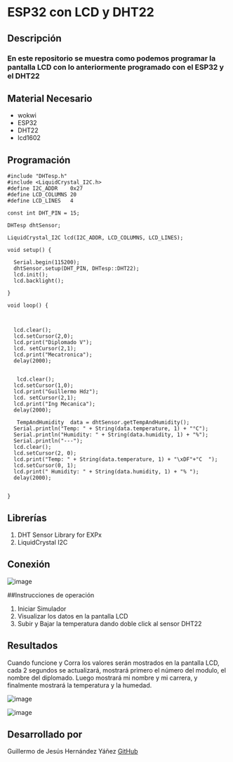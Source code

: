# ESP32 con LCD y DHT22
## Descripción
### En este repositorio se muestra como  podemos programar la pantalla LCD con lo anteriormente programado con el ESP32 y el DHT22
## Material Necesario
- wokwi
- ESP32
- DHT22
- lcd1602
## Programación
```
#include "DHTesp.h"
#include <LiquidCrystal_I2C.h>
#define I2C_ADDR    0x27
#define LCD_COLUMNS 20
#define LCD_LINES   4

const int DHT_PIN = 15;

DHTesp dhtSensor;

LiquidCrystal_I2C lcd(I2C_ADDR, LCD_COLUMNS, LCD_LINES);

void setup() {

  Serial.begin(115200);
  dhtSensor.setup(DHT_PIN, DHTesp::DHT22);
  lcd.init();
  lcd.backlight();

}

void loop() {

 

  lcd.clear();
  lcd.setCursor(2,0);
  lcd.print("Diplomado V");
  lcd. setCursor(2,1);
  lcd.print("Mecatronica");
  delay(2000);
  

   lcd.clear();
  lcd.setCursor(1,0);
  lcd.print("Guillermo Hdz");
  lcd. setCursor(2,1);
  lcd.print("Ing Mecanica");
  delay(2000);

   TempAndHumidity  data = dhtSensor.getTempAndHumidity();
  Serial.println("Temp: " + String(data.temperature, 1) + "°C");
  Serial.println("Humidity: " + String(data.humidity, 1) + "%");
  Serial.println("---");
  lcd.clear();
  lcd.setCursor(2, 0);
  lcd.print("Temp: " + String(data.temperature, 1) + "\xDF"+"C  ");
  lcd.setCursor(0, 1);
  lcd.print(" Humidity: " + String(data.humidity, 1) + "% ");
  delay(2000);

  
}
 ```
## Librerías

1. DHT Sensor Library for EXPx
2. LiquidCrystal I2C

## Conexión

![image](https://github.com/user-attachments/assets/f0809872-cd50-4250-9112-1707a00c5bd4)

##Instrucciones de operación 

1. Iniciar Simulador
2. Visualizar los datos en la pantalla LCD
3. Subir y Bajar la temperatura dando doble click al sensor DHT22

## Resultados

Cuando funcione y Corra los valores serán mostrados en la pantalla LCD, cada 2 segundos se actualizará, mostrará primero el número del modulo, el nombre del diplomado. Luego mostrará mi nombre y mi carrera, y finalmente mostrará la temperatura y la humedad.

![image](https://github.com/user-attachments/assets/4017a21f-be3f-44d0-b7a8-04b92cb67f54)

![image](https://github.com/user-attachments/assets/1c274008-d8ae-4753-bbd9-da1f79287b72)

## Desarrollado por

Guillermo de Jesús Hernández Yáñez
[GitHub](https://github.com/inward182)


